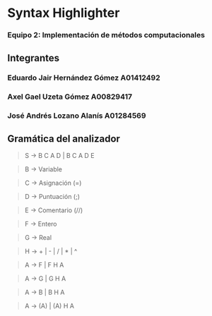 # Syntax Highlighter
### Equipo 2: Implementación de métodos computacionales

## Integrantes
### Eduardo Jair Hernández Gómez A01412492
### Axel Gael Uzeta Gómez A00829417
### José Andrés Lozano Alanís A01284569

## Gramática del analizador

> S -> B C A D  | B C A D E

> B -> Variable

> C -> Asignación (=)

> D -> Puntuación (;)

> E -> Comentario (//)

> F -> Entero

> G -> Real

> H -> + | - | / | * | ^ 

> A -> F | F H A

> A -> G | G H A

> A -> B | B H A

> A -> (A) | (A) H A
